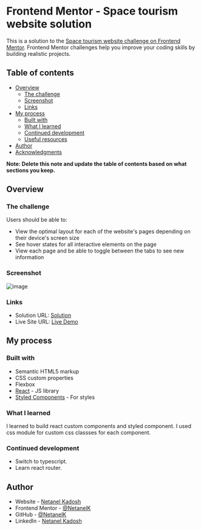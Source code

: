 # Frontend Mentor - Space tourism website solution

This is a solution to the [Space tourism website challenge on Frontend Mentor](https://www.frontendmentor.io/challenges/space-tourism-multipage-website-gRWj1URZ3). Frontend Mentor challenges help you improve your coding skills by building realistic projects.

## Table of contents

-   [Overview](#overview)
    -   [The challenge](#the-challenge)
    -   [Screenshot](#screenshot)
    -   [Links](#links)
-   [My process](#my-process)
    -   [Built with](#built-with)
    -   [What I learned](#what-i-learned)
    -   [Continued development](#continued-development)
    -   [Useful resources](#useful-resources)
-   [Author](#author)
-   [Acknowledgments](#acknowledgments)

**Note: Delete this note and update the table of contents based on what sections you keep.**

## Overview

### The challenge

Users should be able to:

-   View the optimal layout for each of the website's pages depending on their device's screen size
-   See hover states for all interactive elements on the page
-   View each page and be able to toggle between the tabs to see new information

### Screenshot

![image](https://user-images.githubusercontent.com/20744671/144723801-d80625cf-9e0b-4fa6-b910-210807438512.png)

### Links

-   Solution URL: [Solution](https://www.frontendmentor.io/solutions/react-space-tourism-app-5i6QrDNTc)
-   Live Site URL: [Live Demo](https://space-tourism-website-netanelk.vercel.app/)

## My process

### Built with

-   Semantic HTML5 markup
-   CSS custom properties
-   Flexbox
-   [React](https://reactjs.org/) - JS library
-   [Styled Components](https://styled-components.com/) - For styles

### What I learned

I learned to build react custom components and styled component.
I used css module for custom css classses for each component.

### Continued development

- Switch to typescript.
- Learn react router.

## Author

-   Website - [Netanel Kadosh](https://netanelk.github.io)
-   Frontend Mentor - [@NetanelK](https://www.frontendmentor.io/profile/NetanelK)
-   GitHub - [@NetanelK](https://github.com/NetanelK)
-   LinkedIn - [Netanel Kadosh](https://www.linkedin.com/in/netanel-kadosh/)
